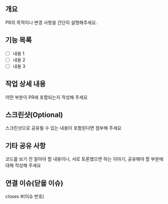 ## 개요

PR의 목적이나 변경 사항을 간단히 설명해주세요.

## 기능 목록
- [ ] 내용 1
- [ ] 내용 2
- [ ] 내용 3

## 작업 상세 내용

어떤 부분이 PR에 포함되는지 작성해 주세요

## 스크린샷(Optional)

스크린샷으로 공유될 수 있는 내용이 포함된다면 첨부해 주세요

## 기타 공유 사항
코드를 보기 전 알아야 할 내용이나, 서로 토론했으면 하는 이야기, 공유해야 할 부분에 대해 작성해 주세요

## 연결 이슈(닫을 이슈)
closes #(이슈 번호)
